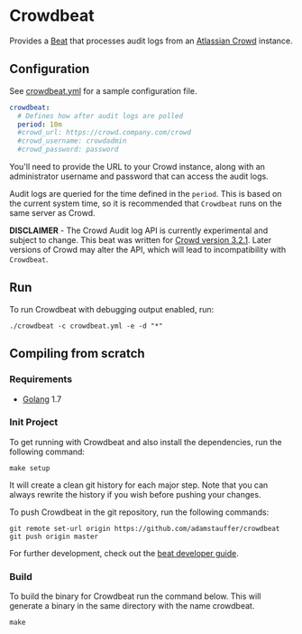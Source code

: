 # Crowdbeat

Provides a [Beat](https://www.elastic.co/products/beats) that processes
audit logs from an [Atlassian Crowd](https://www.atlassian.com/software/crowd) instance.

## Configuration

See [crowdbeat.yml](https://github.com/adamstauffer/crowdbeat/tree/master/crowdbeat.yml) for a sample configuration file.

```yaml
crowdbeat:
  # Defines how after audit logs are polled
  period: 10m
  #crowd_url: https://crowd.company.com/crowd
  #crowd_username: crowdadmin
  #crowd_password: password
```

You'll need to provide the URL to your Crowd instance, along with an
administrator username and password that can access the audit logs.

Audit logs are queried for the time defined in the `period`. This is based on
the current system time, so it is recommended that `Crowdbeat` runs on the
same server as Crowd.

**DISCLAIMER** - The Crowd Audit log API is currently experimental and subject
to change. This beat was written for [Crowd version 3.2.1](https://docs.atlassian.com/atlassian-crowd/3.2.1/REST/#admin/1.0/auditlog-searchAuditLog). Later versions of Crowd may alter the API, which
will lead to incompatibility with `Crowdbeat`.


## Run

To run Crowdbeat with debugging output enabled, run:

```
./crowdbeat -c crowdbeat.yml -e -d "*"
```

## Compiling from scratch

### Requirements

* [Golang](https://golang.org/dl/) 1.7

### Init Project
To get running with Crowdbeat and also install the
dependencies, run the following command:

```
make setup
```

It will create a clean git history for each major step. Note that you can always rewrite the history if you wish before pushing your changes.

To push Crowdbeat in the git repository, run the following commands:

```
git remote set-url origin https://github.com/adamstauffer/crowdbeat
git push origin master
```

For further development, check out the [beat developer guide](https://www.elastic.co/guide/en/beats/libbeat/current/new-beat.html).

### Build

To build the binary for Crowdbeat run the command below. This will generate a binary
in the same directory with the name crowdbeat.

```
make
```
